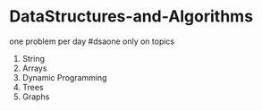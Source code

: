# DataStructures-and-Algorithms
one problem per day #dsaone
only on topics 
1) String
2) Arrays
3) Dynamic Programming
4) Trees
5) Graphs
